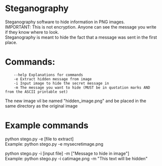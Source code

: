 # Steganography
Steganography software to hide information in PNG images.  
IMPORTANT: This is not encryption. Anyone can see the message you write if they know where to look.  
Steganography is meant to hide the fact that a message was sent in the first place.
# Commands:
        --help Explanations for commands
        -e Extract hidden message from image
        -i Input image to hide the secret message in
        -m The message you want to hide (MUST be in quotation marks AND from the ASCII printable set)

The new image vil be named "hidden_image.png" and be placed in the same directory as the original image

# Example commands
python stego.py -e [file to extract]  
Example: python stego.py -e mysecretimage.png  
  
python stego.py -i [input file] -m ["Message to hide in image"]  
Example: python stego.py -i catimage.png -m "This text will be hidden"  
